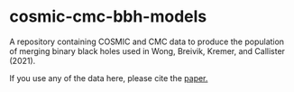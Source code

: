 # cosmic-cmc-bbh-models
A repository containing COSMIC and CMC data to produce the population of merging binary black holes used in Wong, Breivik, Kremer, and Callister (2021).

If you use any of the data here, please cite the [paper.](https://ui.adsabs.harvard.edu/abs/2020arXiv201103564W/exportcitation)

